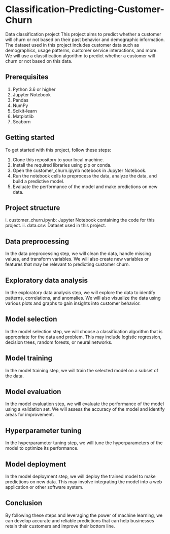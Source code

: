 # Classification-Predicting-Customer-Churn
Data classification project
This project aims to predict whether a customer will churn or not based on their past behavior and demographic information. The dataset used in this project includes customer data such as demographics, usage patterns, customer service interactions, and more. We will use a classification algorithm to predict whether a customer will churn or not based on this data.

## Prerequisites
1. Python 3.6 or higher
2. Jupyter Notebook
3. Pandas
4. NumPy
5. Scikit-learn
6. Matplotlib
7. Seaborn
## Getting started
To get started with this project, follow these steps:

1. Clone this repository to your local machine.
2. Install the required libraries using pip or conda.
3. Open the customer_churn.ipynb notebook in Jupyter Notebook.
4. Run the notebook cells to preprocess the data, analyze the data, and build a predictive model.
5. Evaluate the performance of the model and make predictions on new data.
## Project structure
i. customer_churn.ipynb: Jupyter Notebook containing the code for this project.
ii. data.csv: Dataset used in this project.
## Data preprocessing
In the data preprocessing step, we will clean the data, handle missing values, and transform variables. We will also create new variables or features that may be relevant to predicting customer churn.

## Exploratory data analysis
In the exploratory data analysis step, we will explore the data to identify patterns, correlations, and anomalies. We will also visualize the data using various plots and graphs to gain insights into customer behavior.

## Model selection
In the model selection step, we will choose a classification algorithm that is appropriate for the data and problem. This may include logistic regression, decision trees, random forests, or neural networks.

## Model training
In the model training step, we will train the selected model on a subset of the data.

## Model evaluation
In the model evaluation step, we will evaluate the performance of the model using a validation set. We will assess the accuracy of the model and identify areas for improvement.

## Hyperparameter tuning
In the hyperparameter tuning step, we will tune the hyperparameters of the model to optimize its performance.

## Model deployment
In the model deployment step, we will deploy the trained model to make predictions on new data. This may involve integrating the model into a web application or other software system.

## Conclusion
By following these steps and leveraging the power of machine learning, we can develop accurate and reliable predictions that can help businesses retain their customers and improve their bottom line.
